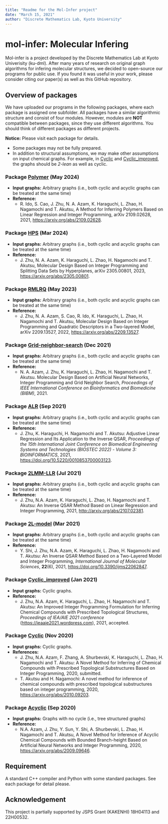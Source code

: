 ```yaml
---
title: "Readme for the Mol-Infer project"
date: "March 15, 2021"
author: "Discrete Mathematics Lab, Kyoto University"
---
```



# mol-infer: Molecular Infering

Mol-infer is a project developed by the Discrete Mathematics Lab at Kyoto Univerisity (ku-dml).
After many years of research on original graph algorithms for infering molecular structures,
we decided to open-source our programs for public use.
If you found it was useful in your work,
please consider citing our paper(s) as well as this GitHub repository.

## Overview of packages

We have uploaded our programs in the following packages, where each package is assigned one subfolder. 
All packages have a similar algorithmic structure and consist of four modules.
However, modules are **NOT** compatible between packages, since they use different algorithms.
You should think of different packages as different projects.


**Notice:** Please visit each package for details.
- Some packages may not be fully prepared. 
- In addition to structural assumptions, we may make other assumptions on input chemical graphs. For example, in [Cyclic](Cyclic/) and [Cyclic_improved](Cyclic_improved/), the graphs should be *2-lean* as well as cyclic.

### Package [Polymer](Polymer/) (May 2024)
- **Input graphs:** Arbitrary graphs (i.e., both cyclic and acyclic graphs can be treated at the same time)
- **Reference:**
  - R. Ido, S. Cao, J. Zhu, N. A. Azam, K. Haraguchi, L. Zhao, H. Nagamochi and T. Akutsu, A Method for Inferring Polymers Based on Linear Regression and Integer Programming, arXiv 2109.02628, 2021, https://arxiv.org/abs/2109.02628.

### Package [HPS](HPS/) (Mar 2024)
- **Input graphs:** Arbitrary graphs (i.e., both cyclic and acyclic graphs can be treated at the same time)
- **Reference:**
  - J. Zhu, N. A. Azam, K. Haraguchi, L. Zhao, H. Nagamochi and T. Akutsu, Molecular Design Based on Integer Programming and Splitting Data Sets by Hyperplanes, arXiv 2305.00801, 2023, https://arxiv.org/abs/2305.00801.

### Package [RMLRQ](RMLRQ/) (May 2023)
- **Input graphs:** Arbitrary graphs (i.e., both cyclic and acyclic graphs can be treated at the same time)
- **Reference:**
  - J. Zhu, N. A. Azam, S. Cao, R. Ido, K. Haraguchi, L. Zhao, H. Nagamochi and T. Akutsu, Molecular Design Based on Integer Programming and Quadratic Descriptors in a Two-layered Model, arXiv 2209.13527, 2022, https://arxiv.org/abs/2209.13527.

### Package [Grid-neighbor-search](Grid-neighbor-search/) (Dec 2021)
- **Input graphs:** Arbitrary graphs (i.e., both cyclic and acyclic graphs can be treated at the same time)
- **Reference:** 
  - N. A. Azam, J. Zhu, K. Haraguchi, L. Zhao, H. Nagamochi and T. Akutsu. Molecular Design Based on Artificial Neural Networks, Integer Programming and Grid Neighbor Search, *Proceedings of IEEE International Conference on Bioinformatics and Biomedicine (BIBM)*, 2021.

### Package [ALR](ALR/) (Sep 2021)
- **Input graphs:** Arbitrary graphs (i.e., both cyclic and acyclic graphs can be treated at the same time)
- **Reference:** 
  - J. Zhu, K. Haraguchi, H. Nagamochi and T. Akutsu: Adjustive Linear Regression and Its Application to the Inverse QSAR, *Proceedings of the 15th International Joint Conference on Biomedical Engineering Systems and Technologies (BIOSTEC 2022) - Volume 3: BIOINFORMATICS*, 2021, https://doi.org/10.5220/0010853700003123.

### Package [2LMM-LLR](2LMM-LLR/) (Jul 2021)
- **Input graphs:** Arbitrary graphs (i.e., both cyclic and acyclic graphs can be treated at the same time)
- **Reference:** 
  - J. Zhu, N.A. Azam, K. Haraguchi, L. Zhao, H. Nagamochi and T. Akutsu: An Inverse QSAR Method Based on Linear Regression and Integer Programming, 2021, http://arxiv.org/abs/2107.02381.

### Package [2L-model](2L-model/) (Mar 2021)
- **Input graphs:** Arbitrary graphs (i.e., both cyclic and acyclic graphs can be treated at the same time)
- **Reference:**
  - Y. Shi, J. Zhu, N.A. Azam, K. Haraguchi, L. Zhao, H. Nagamochi and T. Akutsu: An Inverse QSAR Method Based on a Two-Layered Model and Integer Programming, *International Journal of Molecular Sciences*, **22**(6), 2021, https://doi.org/10.3390/ijms22062847. 

### Package [Cyclic_improved](Cyclic_improved/) (Jan 2021)
- **Input graphs:** Cyclic graphs.
- **Reference:**
  - J. Zhu, N.A. Azam, K. Haraguchi, L. Zhao, H. Nagamochi and T. Akutsu: An Improved Integer Programming Formulation for Inferring Chemical Compounds with Prescribed Topological Structures, *Proceedings of IEA/AIE 2021 conference* (https://ieaaie2021.wordpress.com), 2021, accepted.

### Package [Cyclic](Cyclic/) (Nov 2020)
- **Input graphs:** Cyclic graphs.
- **References:**
  - J. Zhu, N.A. Azam, F. Zhang, A. Shurbevski, K. Haraguchi, L. Zhao, H. Nagamochi and T. Akutsu: A Novel Method for Inferring of Chemical Compounds with Prescribed Topological Substructures Based on Integer Programming, 2020, submitted. 
  - T. Akutsu and H. Nagamochi: A novel method for inference of chemical compounds with prescribed topological substructures based on integer programming, 2020, https://arxiv.org/abs/2010.09203.

### Package [Acyclic](Acyclic/) (Sep 2020)
- **Input graphs:** Graphs with no cycle (i.e., tree structured graphs)
- **Reference:**
  - N.A. Azam, J. Zhu, Y. Sun, Y. Shi, A. Shurbevski, L. Zhao, H. Nagamochi and T. Akutsu, A Novel Method for Inference of Acyclic Chemical Compounds with Bounded Branch-height Based on Artificial Neural Networks and Integer Programming, 2020, https://arxiv.org/abs/2009.09646.


## Requirement

A standard C++ compiler and Python with some standard packages. See each package for detail please.

## Acknowledgement

This project is partially supported by JSPS Grant (KAKENHI) 18H04113 and 22H00532.

